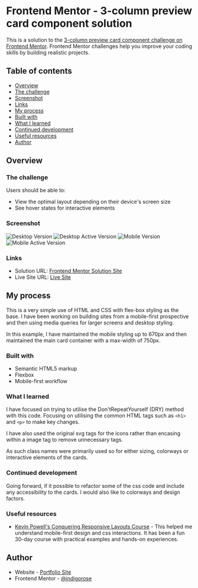 # Frontend Mentor - 3-column preview card component solution

This is a solution to the [3-column preview card component challenge on Frontend Mentor](https://www.frontendmentor.io/challenges/3column-preview-card-component-pH92eAR2-). Frontend Mentor challenges help you improve your coding skills by building realistic projects.

## Table of contents

- [Overview](#overview)
- [The challenge](#the-challenge)
- [Screenshot](#screenshot)
- [Links](#links)
- [My process](#my-process)
- [Built with](#built-with)
- [What I learned](#what-i-learned)
- [Continued development](#continued-development)
- [Useful resources](#useful-resources)
- [Author](#author)

## Overview

### The challenge

Users should be able to:

- View the optimal layout depending on their device's screen size
- See hover states for interactive elements

### Screenshot

![Desktop Version](./images/Screenshots/desktop_screenshot.jpg)
![Desktop Active Version](./images/Screenshots/desktop_screenshot_active.jpg)
![Mobile Version](./images/Screenshots/mobile_screenshot.jpg)
![Mobile Active Version](./images/Screenshots/mobile_screenshot_active.jpg)

### Links

- Solution URL: [Frontend Mentor Solution Site](https://www.frontendmentor.io/solutions/responsive-site-using-html-and-css-qTY4WHF56n)
- Live Site URL: [Live Site](https://three-preview-card-kr.netlify.app/)

## My process

This is a very simple use of HTML and CSS with flex-box styling as the base. I have been working on building sites from a mobile-first prospective and then using media queries for larger screens and desktop styling.

In this example, I have maintained the mobile styling up to 670px and then maintained the main card container with a max-width of 750px.

### Built with

- Semantic HTML5 markup
- Flexbox
- Mobile-first workflow

### What I learned

I have focused on trying to utilise the Don'tRepeatYourself (DRY) method with this code. Focusing on utilising the common HTML tags such as `<h1>` and `<p>` to make key changes.

I have also used the original svg tags for the icons rather than encasing within a image tag to remove unnecessary tags.

As such class names were primarily used so for either sizing, colorways or interactive elements of the cards.

### Continued development

Going forward, if it possible to refactor some of the css code and include any accessibility to the cards. I would also like to colorways and design factors.

### Useful resources

- [Kevin Powell's Conquering Responsive Layouts Course](https://courses.kevinpowell.co/conquering-responsive-layouts) - This helped me understand mobile-first design and css interactions. It has been a fun 30-day course with practical examples and hands-on experiences.

## Author

- Website - [Portfolio Site](https://krobertsondev.netlify.app/)
- Frontend Mentor - [@indigorose](https://www.frontendmentor.io/profile/indigorose)
